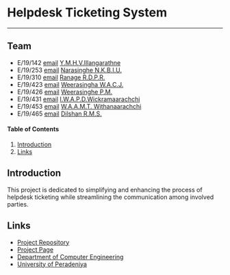 # Helpdesk Ticketing System 

---

## Team

- E/19/142 [email](e19142@eng.pdn.ac.lk) [Y.M.H.V.Illangarathne]() 
- E/19/253 [email](e19253@eng.pdn.ac.lk) [Narasinghe N.K.B.I.U.]()  
- E/19/310 [email](e19310@eng.pdn.ac.lk) [Ranage R.D.P.R.]() 
- E/19/423 [email](e19423@eng.pdn.ac.lk) [Weerasingha W.A.C.J.]() 
- E/19/426 [email](e19426@eng.pdn.ac.lk) [Weerasinghe P.M.]()
- E/19/431 [email](e19431@eng.pdn.ac.lk) [I.W.A.P.D.Wickramaarachchi](https://github.com/Prageeth-Dananjaya)
- E/19/453 [email](e19453@eng.pdn.ac.lk) [W.A.A.M.T. Withanaarachchi]()
- E/19/465 [email](e19465@eng.pdn.ac.lk) [Dilshan R.M.S.]()


#### Table of Contents

1. [Introduction](#introduction)
2. [Links](#links)

## Introduction

This project is dedicated to simplifying and enhancing the process of helpdesk ticketing while streamlining the communication 
among involved parties.

## Links

- [Project Repository](https://github.com/cepdnaclk/e19-co328-Helpdesk-Ticketing-System)
- [Project Page](https://cepdnaclk.github.io/e19-co328-Helpdesk-Ticketing-System/)
- [Department of Computer Engineering](http://www.ce.pdn.ac.lk/)
- [University of Peradeniya](https://eng.pdn.ac.lk/)

[//]: # "Please refer this to learn more about Markdown syntax"
[//]: # "https://github.com/adam-p/markdown-here/wiki/Markdown-Cheatsheet"
